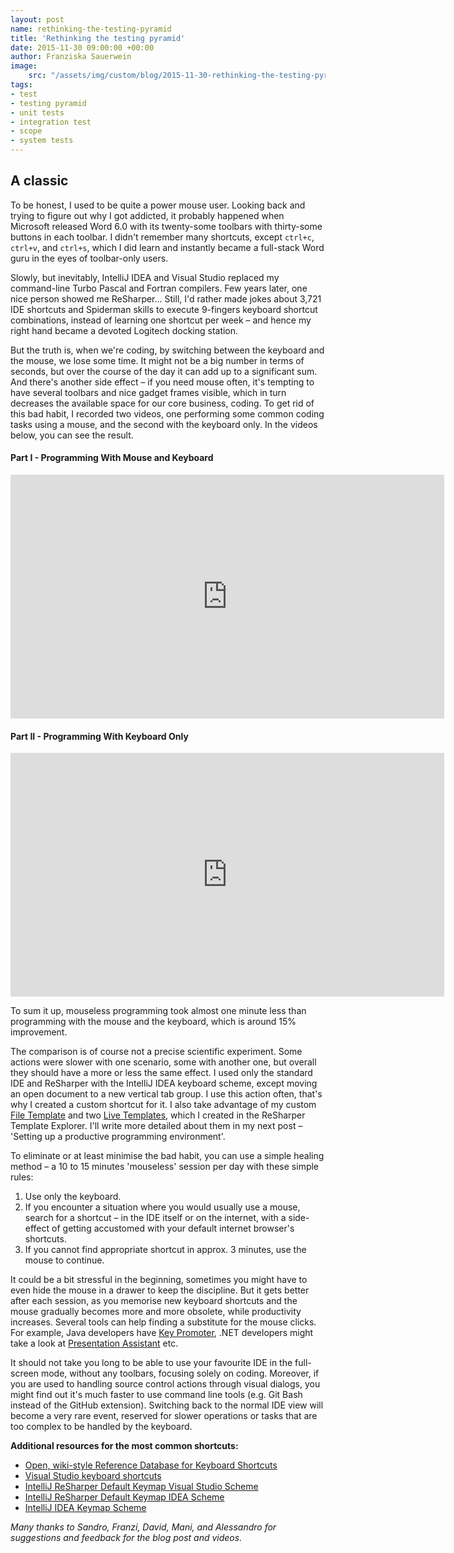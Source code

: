 ```yaml
---
layout: post
name: rethinking-the-testing-pyramid
title: 'Rethinking the testing pyramid'
date: 2015-11-30 09:00:00 +00:00
author: Franziska Sauerwein
image:
    src: "/assets/img/custom/blog/2015-11-30-rethinking-the-testing-pyramid/title.jpg"
tags:
- test
- testing pyramid
- unit tests
- integration test
- scope
- system tests
---
```


## A classic

To be honest, I used to be quite a power mouse user. Looking back and trying to figure out why I got addicted, it probably happened when Microsoft released Word 6.0 with its twenty-some toolbars with thirty-some buttons in each toolbar. I didn't remember many shortcuts, except ```ctrl+c```, ```ctrl+v```, and ```ctrl+s```, which I did learn and instantly became a full-stack Word guru in the eyes of toolbar-only users.

Slowly, but inevitably, IntelliJ IDEA and Visual Studio replaced my command-line Turbo Pascal and Fortran compilers. Few years later, one nice person showed me ReSharper... Still, I'd rather made jokes about 3,721 IDE shortcuts and Spiderman skills to execute 9-fingers keyboard shortcut combinations, instead of learning one shortcut per week – and hence my right hand became a devoted Logitech docking station.

But the truth is, when we're coding, by switching between the keyboard and the mouse, we lose some time. It might not be a big number in terms of seconds, but over the course of the day it can add up to a significant sum. And there's another side effect – if you need mouse often, it's tempting to have several toolbars and nice gadget frames visible, which in turn decreases the available space for our core business, coding.
To get rid of this bad habit, I recorded two videos, one performing some common coding tasks using a mouse, and the second with the keyboard only. In the videos below, you can see the result.

#### Part I - Programming With Mouse and Keyboard

<iframe width="694" height="390" src="https://www.youtube.com/embed/g6kfdlUZARs" frameborder="0" allowfullscreen></iframe>

#### Part II - Programming With Keyboard Only

<iframe width="694" height="390" src="https://www.youtube.com/embed/Rcf6cwP_J8M" frameborder="0" allowfullscreen></iframe>


To sum it up, mouseless programming took almost one minute less than programming with the mouse and the keyboard, which is around 15% improvement.  

The comparison is of course not a precise scientific experiment. Some actions were slower with one scenario, some with another one, but overall they should have a more or less the same effect. I used only the standard IDE and ReSharper with the IntelliJ IDEA keyboard scheme, except moving an open document to a new vertical tab group. I use this action often, that's why I created a custom shortcut for it. I also take advantage of my custom [File Template](https://www.jetbrains.com/resharper/help/Templates__Applying_Templates__Creating_Files_from_Templates.html) and two [Live Templates](https://www.jetbrains.com/ruby/help/creating-and-editing-live-templates.html), which I created in the ReSharper Template Explorer.  I'll write more detailed about them in my next post – 'Setting up a productive programming environment'.

To eliminate or at least minimise the bad habit, you can use a simple healing method – a 10 to 15 minutes 'mouseless' session per day with these simple rules:

1. Use only the keyboard.
2. If you encounter a situation where you would usually use a mouse, search for a shortcut – in the IDE itself or on the internet, with a side-effect of getting accustomed with your default internet browser's shortcuts.
3. If you cannot find appropriate shortcut in approx. 3 minutes, use the mouse to continue.

It could be a bit stressful in the beginning, sometimes you might have to even hide the mouse in a drawer to keep the discipline. But it gets better after each session, as you memorise new keyboard shortcuts and the mouse gradually becomes more and more obsolete, while productivity increases. Several tools can help finding a substitute for the mouse clicks. For example, Java developers have [Key Promoter](https://plugins.jetbrains.com/plugin/4455?pr=idea), .NET developers might take a look at [Presentation Assistant](https://github.com/JetBrains/resharper-presentation-assistant) etc.

It should not take you long to be able to use your favourite IDE in the full-screen mode, without any toolbars, focusing solely on coding. Moreover, if you are used to handling source control actions through visual dialogs, you might find out it's much faster to use command line tools (e.g. Git Bash instead of the GitHub extension). Switching back to the normal IDE view will become a very rare event, reserved for slower operations or tasks that are too complex to be handled by the keyboard.

**Additional resources for the most common shortcuts:**

- [Open, wiki-style Reference Database for Keyboard Shortcuts](http://www.shortcutworld.com)
- [Visual Studio keyboard shortcuts](http://visualstudioshortcuts.com)
- [IntelliJ ReSharper Default Keymap Visual Studio Scheme](https://www.jetbrains.com/resharper/docs/ReSharper_DefaultKeymap_VSscheme.pdf)
- [IntelliJ ReSharper Default Keymap IDEA Scheme](https://www.jetbrains.com/resharper/docs/ReSharper_DefaultKeymap_IDEAscheme.pdf)
- [IntelliJ IDEA Keymap Scheme](https://www.jetbrains.com/idea/docs/IntelliJIDEA_ReferenceCard.pdf)


*Many thanks to Sandro, Franzi, David, Mani, and Alessandro for suggestions and feedback for the blog post and videos.*
